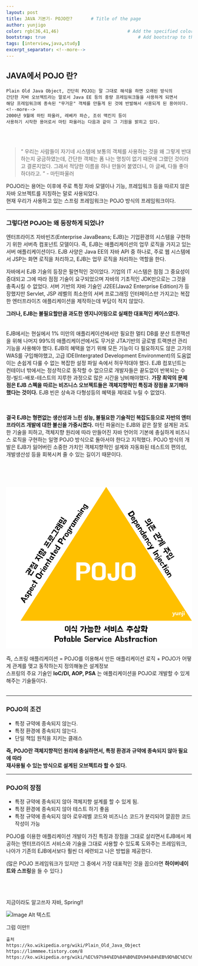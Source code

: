 ```yaml
---
layout: post
title: JAVA 기본기- POJO란?       # Title of the page
author: yunjigo                   
color: rgb(36,41,46)                          # Add the specified color as feature image, and change link colors in post
bootstrap: true                                   # Add bootstrap to the page
tags: [interview,java,study]
excerpt_separator: <!--more-->
---
```


## JAVA에서 POJO 란? <br>

    Plain Old Java Object, 간단히 POJO는 말 그대로 해석을 하면 오래된 방식의 
    간단한 자바 오브젝트라는 말로서 Java EE 등의 중량 프레임워크들을 사용하게 되면서   
    해당 프레임워크에 종속된 "무거운" 객체를 만들게 된 것에 반발해서 사용되게 된 용어이다. <!--more-->  
    2000년 9월에 마틴 파울러, 레베카 파슨, 조쉬 맥킨지 등이   
    사용하기 시작한 용어로서 마틴 파울러는 다음과 같이 그 기원을 밝히고 있다.   

<br> <br>
       

> “	우리는 사람들이 자기네 시스템에 보통의 객체를 사용하는 것을 왜 그렇게 반대하는지 궁금하였는데, 간단한 객체는 폼 나는 명칭이 없기 때문에 그랬던 것이라고 결론지었다. 그래서 적당한 이름을 하나 만들어 붙였더니, 아 글쎄, 다들 좋아하더라고.	” - 마틴파울러

POJO라는 용어는 이후에 주로 특정 자바 모델이나 기능, 프레임워크 등을 따르지 않은 자바 오브젝트를 지칭하는 말로 사용되었다.    
현재 우리가 사용하고 있는 스프링 프레임워크는 POJO 방식의 프레임워크이다.     

----


### 그렇다면 POJO는 왜 등장하게 되었나?

엔터프라이즈 자바빈즈(Enterprise JavaBeans; EJB)는 기업환경의 시스템을 구현하기 위한 서버측 컴포넌트 모델이다. 즉, EJB는 애플리케이션의 업무 로직을 가지고 있는 서버 애플리케이션이다. EJB 사양은 Java EE의 자바 API 중 하나로, 주로 웹 시스템에서 JSP는 화면 로직을 처리하고, EJB는 업무 로직을 처리하는 역할을 한다.

 자바에서 EJB 기술의 등장은 필연적인 것이었다. 기업의 IT 시스템은 점점 그 중요성이 증대되고 그에 따라 점점 기술이 요구되었으며 자바의 기초적인 JDK만으로는 그것을 충족시킬 수 없었다. 서버 기반의 자바 기술인 J2EE(Java2 Enterprise Edition)가 등장했지만 Servlet, JSP 레벨의 최소한의 서버 프로그래밍 인터페이스만 가지고는 복잡한 엔터프라이즈 애플리케이션을 제작하는데 부담이 적지 않았다.


**그러나, EJB는 불필요할만큼 과도한 엔지니어링으로 실패한 대표적인 케이스였다.**
<br><br><br>
EJB에서는 현실에서 1% 미만의 애플리케이션에서만 필요한 멀티 DB를 분산 트랜잭션을 위해 나머지 99%의 애플리케이션에서도 무거운 JTA기반의 글로벌 트랙잰션 관리 기능을 사용해야 했다. EJB의 혜택을 얻기 위해 모든 기능이 다 필요하지도 않은 고가의 WAS를 구입해야했고, 고급 IDE(Intergrated Development Environment)의 도움없이는 손쉽게 다룰 수 없는 복잡한 설정 파일 속에서 허우적대야 했다. EJB 컴포넌트는 컨테이너 밖에서는 정상적으로 동작할 수 없으므로 개발자들은 끝도없이 반복되는 수정-빌드-배포-테스트의 지루한 과정으로 많은 시간을 낭비해야했다. **가장 최악의 문제점은 EJB 스펙을 따르는 비즈니스 오브젝트들은 객체지향적인 특징과 장점을 포기해야했다는 것이다.** EJB 빈은 상속과 다형성등의 혜택을 제대로 누릴 수 없었다.
<br><br><br>

 **결국 EJB는 형편없는 생산성과 느린 성능, 불필요한 기술적인 복잡도등으로 자반의 엔터프라이즈 개발에 대한 불신을 가중시켰다.** 마틴 파울러는 EJB와 같은 잘못 설계된 과도한 기술을 피하고, 객체지향 원리에 따라 만들어진 자바 언어의 기본에 충실하게 비즈니스 로직을 구현하는 일명 POJO 방식으로 돌아서야 한다고 지적했다. POJO 방식의 개발은 EJB가 잃어버린 소중한 가치인 객체지향적인 설계와 자동화된 테스트의 편의성, 개발생산성 등을 회복시켜 줄 수 있는 길이기 때문이다.

<br><br><br>




![Image Alt POJO](/img/study/POJO.png)



즉, 스프링 애플리케이션 = POJO를 이용해서 만든 애플리케이션 로직 + POJO가 어떻게 관계를 맺고 동작하는지 정의해놓은 설계정보<br>
스프링의 주요 기술인 **IoC/DI, AOP, PSA** 는 애플리케이션을 POJO로 개발할 수 있게 해주는 기술들이다.<br><br>


------

### POJO의 조건 
 - 특정 규약에 종속되지 않는다.
 - 특정 환경에 종속되지 않는다.
 - 단일 책임 원칙을 지키는 클래스

<b>즉, POJO란 객체지향적인 원리에 충실하면서, 특정 환경과 규약에 종속되지 않아 필요에 따라    
재사용될 수 있는 방식으로 설계된 오브젝트라 할 수 있다.</b>

------



### POJO의 장점
 - 특정 규약에 종속되지 않아 객체지향 설계를 할 수 있게 됨. 
 - 특정 환경에 종속되지 않아 테스트 하기 좋음
 - 특정 규약에 종속되지 않아 로우레벨 코드와 비즈니스 코드가 분리되어 깔끔한 코드 작성이 가능


POJO를 이용한 애플리케이션 개발이 가진 특징과 장점을 그대로 살리면서 EJB에서 제공하는 엔터프라이즈 서비스와 기술을 그대로 사용할 수 있도록 도와주는 프레임워크, 나아가 기존의 EJB에서보다 훨씬 더 세련되고 나은 방법을 제공한다.

(많은 POJO 프레임워크가 있지만 그 중에서 가장 대표적인 것을 꼽으라면 **하이버네이트와 스프링**을 들 수 있다.)



<br><br><br>
지금이라도 알고쓰자 자바, Spring!!


![Image Alt 텍스트](http://app.jjalbang.today/jj1G9.gif)




그럼 이만!!

    출처
    https://ko.wikipedia.org/wiki/Plain_Old_Java_Object
    https://limmmee.tistory.com/8
    https://ko.wikipedia.org/wiki/%EC%97%94%ED%84%B0%ED%94%84%EB%9D%BC%EC%9D%B4%EC%A6%88_%EC%9E%90%EB%B0%94%EB%B9%88%EC%A6%88
    
    

